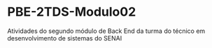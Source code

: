 # PBE-2TDS-Modulo02
Atividades do segundo módulo de Back End da turma do técnico em desenvolvimento de sistemas do SENAI
